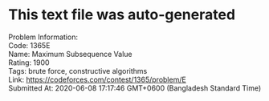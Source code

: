 # This text file was auto-generated  
  
Problem Information:  
Code: 1365E  
Name: Maximum Subsequence Value  
Rating: 1900  
Tags: brute force, constructive algorithms  
Link: https://codeforces.com/contest/1365/problem/E  
Submitted At: 2020-06-08 17:17:46 GMT+0600 (Bangladesh Standard Time)  
